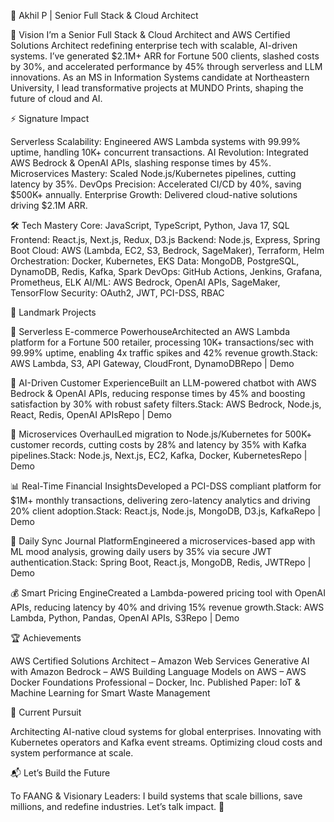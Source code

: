 
  


🌌 Akhil P | Senior Full Stack & Cloud Architect

  
  
  
  
  


🎯 Vision
I’m a Senior Full Stack & Cloud Architect and AWS Certified Solutions Architect redefining enterprise tech with scalable, AI-driven systems. I’ve generated $2.1M+ ARR for Fortune 500 clients, slashed costs by 30%, and accelerated performance by 45% through serverless and LLM innovations. As an MS in Information Systems candidate at Northeastern University, I lead transformative projects at MUNDO Prints, shaping the future of cloud and AI.

  
  


⚡ Signature Impact

Serverless Scalability: Engineered AWS Lambda systems with 99.99% uptime, handling 10K+ concurrent transactions.
AI Revolution: Integrated AWS Bedrock & OpenAI APIs, slashing response times by 45%.
Microservices Mastery: Scaled Node.js/Kubernetes pipelines, cutting latency by 35%.
DevOps Precision: Accelerated CI/CD by 40%, saving $500K+ annually.
Enterprise Growth: Delivered cloud-native solutions driving $2.1M ARR.

🛠 Tech Mastery
Core: JavaScript, TypeScript, Python, Java 17, SQL
Frontend: React.js, Next.js, Redux, D3.js
Backend: Node.js, Express, Spring Boot
Cloud: AWS (Lambda, EC2, S3, Bedrock, SageMaker), Terraform, Helm
Orchestration: Docker, Kubernetes, EKS
Data: MongoDB, PostgreSQL, DynamoDB, Redis, Kafka, Spark
DevOps: GitHub Actions, Jenkins, Grafana, Prometheus, ELK
AI/ML: AWS Bedrock, OpenAI APIs, SageMaker, TensorFlow
Security: OAuth2, JWT, PCI-DSS, RBAC


  


🌟 Landmark Projects

🛒 Serverless E-commerce PowerhouseArchitected an AWS Lambda platform for a Fortune 500 retailer, processing 10K+ transactions/sec with 99.99% uptime, enabling 4x traffic spikes and 42% revenue growth.Stack: AWS Lambda, S3, API Gateway, CloudFront, DynamoDBRepo | Demo


🤖 AI-Driven Customer ExperienceBuilt an LLM-powered chatbot with AWS Bedrock & OpenAI APIs, reducing response times by 45% and boosting satisfaction by 30% with robust safety filters.Stack: AWS Bedrock, Node.js, React, Redis, OpenAI APIsRepo | Demo


🧩 Microservices OverhaulLed migration to Node.js/Kubernetes for 500K+ customer records, cutting costs by 28% and latency by 35% with Kafka pipelines.Stack: Node.js, Next.js, EC2, Kafka, Docker, KubernetesRepo | Demo


📊 Real-Time Financial InsightsDeveloped a PCI-DSS compliant platform for $1M+ monthly transactions, delivering zero-latency analytics and driving 20% client adoption.Stack: React.js, Node.js, MongoDB, D3.js, KafkaRepo | Demo


📝 Daily Sync Journal PlatformEngineered a microservices-based app with ML mood analysis, growing daily users by 35% via secure JWT authentication.Stack: Spring Boot, React.js, MongoDB, Redis, JWTRepo | Demo


💰 Smart Pricing EngineCreated a Lambda-powered pricing tool with OpenAI APIs, reducing latency by 40% and driving 15% revenue growth.Stack: AWS Lambda, Python, Pandas, OpenAI APIs, S3Repo | Demo

🏆 Achievements

AWS Certified Solutions Architect – Amazon Web Services
Generative AI with Amazon Bedrock – AWS
Building Language Models on AWS – AWS
Docker Foundations Professional – Docker, Inc.
Published Paper: IoT & Machine Learning for Smart Waste Management

🔮 Current Pursuit

Architecting AI-native cloud systems for global enterprises.
Innovating with Kubernetes operators and Kafka event streams.
Optimizing cloud costs and system performance at scale.

📬 Let’s Build the Future

  
  
  
  



  



To FAANG & Visionary Leaders: I build systems that scale billions, save millions, and redefine industries. Let’s talk impact. 🚀
